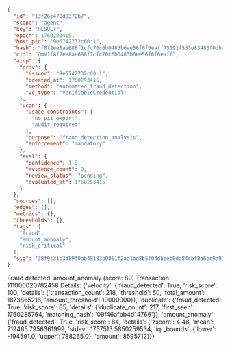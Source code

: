 ```json
{
  "id": "13f26e470d8372b7",
  "scope": "agent",
  "key": "RESULT",
  "epoch": 1760293415,
  "host_pid": "9e6742732c60:1",
  "hash": "f8f2ee8ae688f1cfc70c6b0483b6ee56f6f6eaff75191f553e83483f0dbafec3",
  "cid": "QmV1f8f2ee8ae688f1cfc70c6b0483b6ee56f6f6eaff",
  "aicp": {
    "prov": {
      "issuer": "9e6742732c60:1",
      "created_at": 1760293415,
      "method": "automated_fraud_detection",
      "vc_type": "VerifiableCredential"
    },
    "ucon": {
      "usage_constraints": [
        "no_pii_export",
        "audit_required"
      ],
      "purpose": "fraud_detection_analysis",
      "enforcement": "mandatory"
    },
    "eval": {
      "confidence": 1.0,
      "evidence_count": 0,
      "review_status": "pending",
      "evaluated_at": 1760293415
    }
  },
  "sources": [],
  "edges": [],
  "metrics": {},
  "thresholds": {},
  "tags": [
    "fraud",
    "amount_anomaly",
    "risk_critical"
  ],
  "sig": "38f9c31b3d89f0ab48183b0061f2aa1bd8b5f04dbeeb0da84cbf8a6ec9a91acb"
}
```

Fraud detected: amount_anomaly (score: 89)
Transaction: 111000020782458
Details: {'velocity': {'fraud_detected': True, 'risk_score': 100, 'details': {'transaction_count': 218, 'threshold': 50, 'total_amount': 1873865216, 'amount_threshold': 10000000}}, 'duplicate': {'fraud_detected': True, 'risk_score': 85, 'details': {'duplicate_count': 217, 'first_seen': 1760285764, 'matching_hash': '09f46afbb4d14766'}}, 'amount_anomaly': {'fraud_detected': True, 'risk_score': 84, 'details': {'zscore': 4.48, 'mean': 719465.7956361999, 'stdev': 1757513.5850259534, 'iqr_bounds': {'lower': -194591.0, 'upper': 788265.0}, 'amount': 8595712}}}